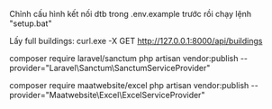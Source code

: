 Chỉnh cấu hình kết nối dtb trong .env.example trước rồi chạy lệnh "setup.bat"

Lấy full buildings: curl.exe -X GET http://127.0.0.1:8000/api/buildings 


composer require laravel/sanctum
php artisan vendor:publish --provider="Laravel\Sanctum\SanctumServiceProvider"

composer require maatwebsite/excel
php artisan vendor:publish --provider="Maatwebsite\Excel\ExcelServiceProvider"
